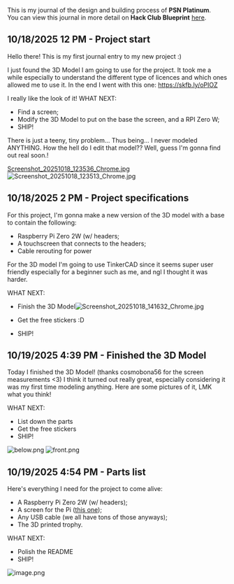 <!--
  ===================    !!READ THIS NOTICE!!   ====================
  DO NOT edit this file manually. Your changes WILL BE OVERWRITTEN!
  This journal is auto generated and updated by Hack Club Blueprint.
  To edit this file, please edit your journal entries on Blueprint.
  ==================================================================
-->

This is my journal of the design and building process of **PSN Platinum**.  
You can view this journal in more detail on **Hack Club Blueprint** [here](https://blueprint.hackclub.com/projects/669).


## 10/18/2025 12 PM - Project start  

Hello there! This is my first journal entry to my new project :)

I just found the 3D Model I am going to use for the project. It took me a while especially to understand the different type of licences and which ones allowed me to use it. In the end I went with this one: https://skfb.ly/oPIOZ

I really like the look of it!
WHAT NEXT:
- Find a screen;
- Modify the 3D Model to put on the base the screen, and a RPI Zero W;
- SHIP!

There is just a teeny, tiny problem...
Thus being...
I never modeled ANYTHING. How the hell do I edit that model??
Well, guess I'm gonna find out real soon.!

[Screenshot_20251018_123536_Chrome.jpg](/user-attachments/blobs/proxy/eyJfcmFpbHMiOnsiZGF0YSI6Mjk1OCwicHVyIjoiYmxvYl9pZCJ9fQ==--28cb3598ffff9d303db8a9f7658552accbe4544f/Screenshot_20251018_123536_Chrome.jpg)
![Screenshot_20251018_123513_Chrome.jpg](https://blueprint.hackclub.com/user-attachments/blobs/proxy/eyJfcmFpbHMiOnsiZGF0YSI6Mjk1OSwicHVyIjoiYmxvYl9pZCJ9fQ==--9ac6aa4664dc1931b4a7e1924424744dfd83b56f/Screenshot_20251018_123513_Chrome.jpg)
  

## 10/18/2025 2 PM - Project specifications  

For this project, I'm gonna make a new version of the 3D model with a base to contain the following:
- Raspberry Pi Zero 2W (w/ headers;
- A touchscreen that connects to the headers;
- Cable rerouting for power

For the 3D model I'm going to use TinkerCAD since it seems super user friendly especially for a beginner such as me, and ngl I thought it was harder.

WHAT NEXT:
- Finish the 3D Model![Screenshot_20251018_141632_Chrome.jpg](https://blueprint.hackclub.com/user-attachments/blobs/proxy/eyJfcmFpbHMiOnsiZGF0YSI6Mjk4NiwicHVyIjoiYmxvYl9pZCJ9fQ==--5e93db07d0a4dfbcc0ab7fa96790a8d02fc4f417/Screenshot_20251018_141632_Chrome.jpg)

- Get the free stickers :D
- SHIP!  

## 10/19/2025 4:39 PM - Finished the 3D Model  

Today I finished the 3D Model! (thanks cosmobona56 for the screen measurements <3)
I think it turned out really great, especially considering it was my first time modeling anything. Here are some pictures of it, LMK what you think!

WHAT NEXT:
- List down the parts
- Get the free stickers
- SHIP!

![below.png](https://blueprint.hackclub.com/user-attachments/blobs/proxy/eyJfcmFpbHMiOnsiZGF0YSI6MzM3NiwicHVyIjoiYmxvYl9pZCJ9fQ==--230efddfe32db9d732c651201303855f2270b678/below.png)
![front.png](https://blueprint.hackclub.com/user-attachments/blobs/proxy/eyJfcmFpbHMiOnsiZGF0YSI6MzM3NSwicHVyIjoiYmxvYl9pZCJ9fQ==--f28244fefb547b14f9acca0834bc8f7dec9e4352/front.png)
  

## 10/19/2025 4:54 PM - Parts list  

Here's everything I need for the project to come alive:
- A Raspberry Pi Zero 2W (w/ headers);
- A screen for the Pi ([this one](https://amzn.to/4nZ9o5X));
- Any USB cable (we all have tons of those anyways);
- The 3D printed trophy.

WHAT NEXT:
- Polish the README
- SHIP!

![image.png](https://blueprint.hackclub.com/user-attachments/blobs/proxy/eyJfcmFpbHMiOnsiZGF0YSI6MzM3OCwicHVyIjoiYmxvYl9pZCJ9fQ==--c851224caa885e7b137d6e06a5401dc020ba1ae5/image.png)
  

